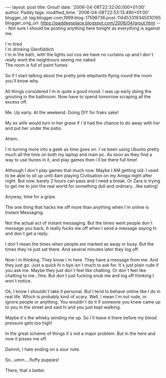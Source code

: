 \-\-- layout: post title: Grout! date: \'2006-04-08T22:32:00.000+01:00\'
author: Paddy tags: modified\_time: \'2006-04-08T22:53:13.490+01:00\'
blogger\_id: tag:blogger.com,1999:blog-17598736.post-114453319345010165
blogger\_orig\_url: https://paddeesplace.blogspot.com/2006/04/grout.html
\-\-- Not sure I should be posting anything here tonight as everything
is against me.\
\
I\`m tired\
I\`m drinking Glenfiddich\
I\`m in the bath, with the lights out cos we have no curtains up and I
don\`t really want the neighbours seeing me naked\
The room is full of paint fumes\
\
So if I start talking about the pretty pink elephants flying round the
room you\`ll know why.\
\
All things considered I\`m in quite a good mood. I was up early doing
the grouting in the bathroom. Now have to spend tomorrow scraping all
the excess off.\
\
Me. Up early. At the weekend. Doing DIY for fraks sake!\
\
My ex wife would turn in her grave if i\`d had the chance to do away
with her and put her under the patio.\
\
Ahem..\
\
I\`m turning more into a geek as time goes on. I\`ve been using Ubunto
pretty much all the time on both my laptop and main pc. As soon as they
find a way to use Itunes in it, and play games then i\`ll be there full
time!\
\
Although I don\`t play games that much now. Maybe I AM getting old. I
used to be able to sit up until 4am playing Civilisation on my Amiga
night after night. But now. barely 2 hours can pass and I need a break.
Or Zara is trying to get me to join the real world for something dull
and ordinary\...like eating!\
\
Anyway, time for a gripe.\
\
The one thing that hacks me off more than anything when I\`m online is
Instant Messaging.\
\
Not the actual act of instant messaging. But the times went people
don\`t message you back, It really fucks me off when I send a message
saying hi and don\`t get a reply.\
\
I don\`t mean the times when people are marked as away or busy. But the
times they\`re just sat there. And several minutes later they log off.\
\
Now i\`m thinking. They know i\`m here. They have a message from me. And
they just go. Just a quick hi n bye isn\`t much to ask for. It\`s just
plain rude if you ask me. Maybe they just don\`t feel like chatting. Or
don\`t feel like chatting to me\...fine. But don\`t just fucking snub me
and log off thinking I won\`t notice.\
\
Ok, I know I shouldn\`t take it personal. But I tend to behave online
like I do in real life. Which is probably kind of scary. Well, I mean
I\`m not rude, or ignore people or anything. You wouldn\`t do it if
someone you knew came up to you in the street and said hi and you just
kept walking.\
\
Maybe it\`s the whisky winding me up. So I\`ll leave it there before my
blood pressure gets too high!\
\
In the great scheme of things it\`s not a major problem. But in the here
and now it pisses me off.\
\
Damnit, I hate ending on a sour note.\
\
So\...umm\....fluffy puppies!\
\
There, that\`s better.
